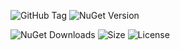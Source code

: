 ![GitHub Tag](https://img.shields.io/github/v/tag/TJC-Tools/TJC.Collection.MVVM) ![NuGet Version](https://img.shields.io/nuget/v/TJC.Collection.MVVM)

![NuGet Downloads](https://img.shields.io/nuget/dt/TJC.Collection.MVVM) ![Size](https://img.shields.io/github/repo-size/TJC-Tools/TJC.Collection.MVVM) ![License](https://img.shields.io/github/license/TJC-Tools/TJC.Collection.MVVM.svg)
